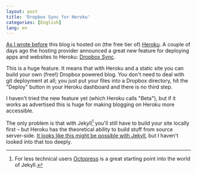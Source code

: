 ```yaml
---
layout: post
title: 'Dropbox Sync for Heroku'
categories: [English]
lang: en
---
```


[As I wrote before](http://moehrenzahn.de/Bloghosting-with-Heroku/) this blog is hosted on (the free tier of) [Heroku](https://heroku.com/). A couple of days ago the hosting provider announced a great new feature for deploying apps and websites to Heroku: [Dropbox Sync](https://blog.heroku.com/archives/2014/11/19/announcing_beta_dropbox_sync).

This is a huge feature. It means that with Heroku and a static site you can build your own (free!) Dropbox powered blog. You don't need to deal with git deployment at all; you just put your files into a Dropbox directory, hit the "Deploy" button in your Heroku dashboard and there is no third step.

I haven't tried the new feature yet (which Heroku calls "Beta"), but if it works as advertised this is huge for making blogging on Heroku more accessible.

The only problem is that with Jekyll[^octopress] you'll still have to build your site locally first – but Heroku has the theoretical ability to build stuff from source server-side. [It looks like this might be possible with Jekyll](https://coderwall.com/p/st0hcq/automatically-build-and-deploy-jekyll-sites-to-heroku-from-github), but I haven't looked into that too deeply.

[^octopress]: For less technical users [Octopress](http://octopress.org/) is a great starting point into the world of Jekyll.